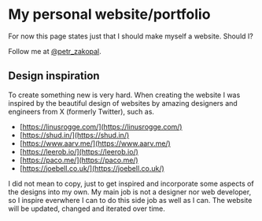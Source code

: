 # My personal website/portfolio

For now this page states just that I should make myself a website. Should I?

Follow me at [@petr_zakopal](https://x.com/petr_zakopal).

## Design inspiration

To create something new is very hard. When creating the website I was inspired by the beautiful design of websites by amazing designers and engineers from X (formerly Twitter), such as.

- [https://linusrogge.com/](https://linusrogge.com/)
- [https://shud.in/](https://shud.in/)
- [https://www.aarv.me/](https://www.aarv.me/)
- [https://leerob.io/](https://leerob.io/)
- [https://paco.me/](https://paco.me/)
- [https://joebell.co.uk/](https://joebell.co.uk/)

I did not mean to copy, just to get inspired and incorporate some aspects of the designs into my own. My main job is not a designer nor web developer, so I inspire everwhere I can to do this side job as well as I can. The website will be updated, changed and iterated over time.
